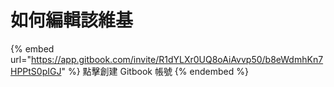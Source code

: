 # 如何編輯該維基

{% embed url="https://app.gitbook.com/invite/R1dYLXr0UQ8oAiAvvp50/b8eWdmhKn7HPPtS0pIGJ" %}
點擊創建 Gitbook 帳號&#x20;
{% endembed %}
